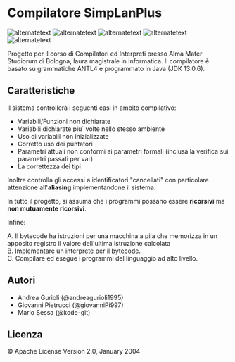 
# Compilatore SimpLanPlus 

<p>
        <img src="https://img.shields.io/static/v1?label=build&message=passing&color=%3CCOLOR%3E" alt="alternatetext">
	<img src="https://img.shields.io/badge/state-working-red" alt="alternatetext">
	<img src="https://img.shields.io/badge/version-1.0%20-blue" alt="alternatetext">
  <img src="https://img.shields.io/badge/ANTLR-9.2.1-yellow" alt="alternatetext">
  <img src="https://img.shields.io/badge/Java-13.2-white" alt="alternatetext">
</p>
Progetto per il corso di Compilatori ed Interpreti presso Alma Mater Studiorum di Bologna, laura magistrale in Informatica. Il compilatore è basato su grammatiche ANTL4 e programmato in Java (JDK 13.0.6).

## Caratteristiche

Il sistema controllerà i seguenti casi in ambito compilativo:
<ul>
  <li>Variabili/Funzioni non dichiarate</li>
  <li>Variabili dichiarate piu` volte nello stesso ambiente </li>
  <li>Uso di variabili non inizializzate</li>
  <li>Corretto uso dei puntatori</li>
  <li>Parametri attuali non conformi ai parametri formali (inclusa la verifica sui parametri passati per var)</li>
  <li>La correttezza dei tipi </li>
</ul>

Inoltre controlla gli accessi a identificatori "cancellati" con particolare
attenzione all'<b>aliasing</b> implementandone il sistema.

In tutto il progetto, si assuma che i programmi possano essere <b>ricorsivi</b> ma <b>non mutuamente ricorsivi</b>.

Infine:

A. Il bytecode ha istruzioni per una macchina a pila che memorizza in un 
   apposito registro il valore dell'ultima istruzione calcolata<br>
B. Implementare un interprete per il bytecode.<br>
C. Compilare ed esegue i programmi del linguaggio ad alto livello.<br>

## Autori

- Andrea Gurioli (@andreagurioli1995)
- Giovanni Pietrucci (@giovanniPi997)
- Mario Sessa (@kode-git)

## Licenza

&copy; Apache License Version 2.0, January 2004
